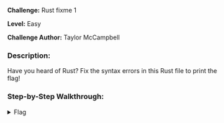 **Challenge:** Rust fixme 1

**Level:** Easy

**Challenge Author:** Taylor McCampbell

### Description: 
Have you heard of Rust? Fix the syntax errors in this Rust file to print the flag!

### Step-by-Step Walkthrough:


<details><summary>Flag</summary>
    <pre>
    picoCTF{}
    </pre>
   </details>